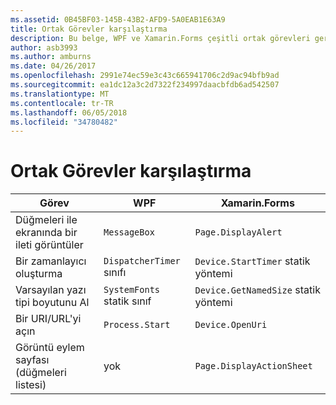 ```yaml
---
ms.assetid: 0B45BF03-145B-43B2-AFD9-5A0EAB1E63A9
title: Ortak Görevler karşılaştırma
description: Bu belge, WPF ve Xamarin.Forms çeşitli ortak görevleri gerçekleştirme karşılaştırır. Bu düğme, zamanlayıcılar, bir URI'yı açmak ve bir eylem sayfası görüntüleme yazı tipi boyutlarını, bakar.
author: asb3993
ms.author: amburns
ms.date: 04/26/2017
ms.openlocfilehash: 2991e74ec59e3c43c665941706c2d9ac94bfb9ad
ms.sourcegitcommit: ea1dc12a3c2d7322f234997daacbfdb6ad542507
ms.translationtype: MT
ms.contentlocale: tr-TR
ms.lasthandoff: 06/05/2018
ms.locfileid: "34780482"
---
```

# <a name="common-tasks-comparison"></a>Ortak Görevler karşılaştırma

| Görev | WPF | Xamarin.Forms |
|--- |--- |--- |
|Düğmeleri ile ekranında bir ileti görüntüler|`MessageBox`|`Page.DisplayAlert`|
|Bir zamanlayıcı oluşturma|`DispatcherTimer` sınıfı|`Device.StartTimer` statik yöntemi|
|Varsayılan yazı tipi boyutunu Al|`SystemFonts` statik sınıf|`Device.GetNamedSize` statik yöntemi|
|Bir URI/URL'yi açın|`Process.Start`|`Device.OpenUri`|
|Görüntü eylem sayfası (düğmeleri listesi)|yok|`Page.DisplayActionSheet`|
